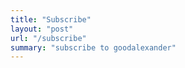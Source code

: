 ```yaml
---
title: "Subscribe"
layout: "post"
url: "/subscribe"
summary: "subscribe to goodalexander"
---
```

<div style="height: 100vh">
    <script src="https://cdn.jsdelivr.net/ghost/signup-form@~0.1/umd/signup-form.min.js" data-background-color="#08090c" data-text-color="#FFFFFF" data-button-color="#ff1a75" data-button-text-color="#FFFFFF" data-title="goodalexander" data-description="crypto trading" data-site="https://goodalexander.ghost.io/" async></script>
</div>
